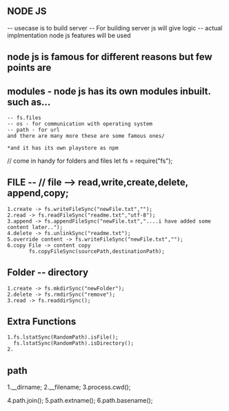 ## NODE JS
  -- usecase is to build server
  -- For building server js will give logic
  -- actual implmentation node js features will be used

## node js is famous for different reasons but few points are 
## modules - node js has its own modules inbuilt. such as...    
    -- fs.files
    -- os - for communication with operating system
    -- path - for url 
    and there are many more these are some famous ones/

    *and it has its own playstore as npm

// come in handy for folders and files
let fs = require("fs");
## FILE --  // file --> read,write,create,delete, append,copy;
    1.create -> fs.writeFileSync("newFile.txt","");
    2.read -> fs.readFileSync("readme.txt","utf-8");
    3.append -> fs.appendFileSync("newFile.txt","....i have added some content later..");
    4.delete -> fs.unlinkSync("readme.txt");
    5.override content -> fs.writeFileSync("newFile.txt","");
    6.copy File -> content copy
           fs.copyFileSync(sourcePath,destinationPath);

## Folder -- directory
    1.create -> fs.mkdirSync("newFolder");
    2.delete -> fs.rmdirSync("remove");
    3.read -> fs.readdirSync();

## Extra Functions
    1.fs.lstatSync(RandomPath).isFile();
      fs.lstatSync(RandomPath).isDirectory();
    2.

## path 
  1.__dirname;
  2.__filename;
  3.process.cwd();

  4.path.join();
  5.path.extname();
  6.path.basename();